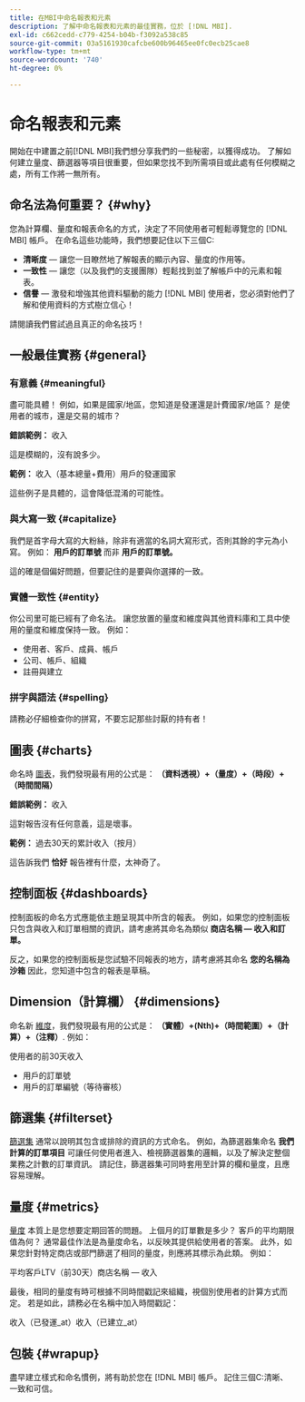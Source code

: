 ```yaml
---
title: 在MBI中命名報表和元素
description: 了解中命名報表和元素的最佳實務，位於 [!DNL MBI].
exl-id: c662cedd-c779-4254-b04b-f3092a538c85
source-git-commit: 03a5161930cafcbe600b96465ee0fc0ecb25cae8
workflow-type: tm+mt
source-wordcount: '740'
ht-degree: 0%

---
```


# 命名報表和元素

開始在中建置之前[!DNL MBI]我們想分享我們的一些秘密，以獲得成功。 了解如何建立量度、篩選器等項目很重要，但如果您找不到所需項目或此處有任何模糊之處，所有工作將一無所有。

## 命名法為何重要？ {#why}

您為計算欄、量度和報表命名的方式，決定了不同使用者可輕鬆導覽您的 [!DNL MBI] 帳戶。 在命名這些功能時，我們想要記住以下三個C:

* **清晰度**  — 讓您一目瞭然地了解報表的顯示內容、量度的作用等。
* **一致性**  — 讓您（以及我們的支援團隊）輕鬆找到並了解帳戶中的元素和報表。
* **信譽**  — 激發和增強其他資料驅動的能力 [!DNL MBI] 使用者，您必須對他們了解和使用資料的方式樹立信心！

請閱讀我們嘗試過且真正的命名技巧！

## 一般最佳實務 {#general}

### 有意義 {#meaningful}

盡可能具體！ 例如，如果是國家/地區，您知道是發運還是計費國家/地區？ 是使用者的城市，還是交易的城市？

**錯誤範例：**
收入

這是模糊的，沒有說多少。

**範例：**
收入（基本總量+費用）用戶的發運國家

這些例子是具體的，這會降低混淆的可能性。

### 與大寫一致 {#capitalize}

我們是首字母大寫的大粉絲，除非有適當的名詞大寫形式，否則其餘的字元為小寫。 例如： **用戶的訂單號** 而非 **用戶的訂單號。**

這的確是個偏好問題，但要記住的是要與你選擇的一致。

### 實體一致性 {#entity}

你公司里可能已經有了命名法。 讓您放置的量度和維度與其他資料庫和工具中使用的量度和維度保持一致。 例如：

* 使用者、客戶、成員、帳戶
* 公司、帳戶、組織
* 註冊與建立

### 拼字與語法 {#spelling}

請務必仔細檢查你的拼寫，不要忘記那些討厭的持有者！

## 圖表 {#charts}

命名時 [圖表](../tutorials/using-visual-report-builder.md)，我們發現最有用的公式是： **（資料透視）+（量度）+（時段）+（時間間隔）**

**錯誤範例：**
收入

這對報告沒有任何意義，這是壞事。

**範例：**
過去30天的累計收入（按月）

這告訴我們 **恰好** 報告裡有什麼，太神奇了。

## 控制面板 {#dashboards}

控制面板的命名方式應能依主題呈現其中所含的報表。 例如，如果您的控制面板只包含與收入和訂單相關的資訊，請考慮將其命名為類似 **商店名稱 — 收入和訂單。**

反之，如果您的控制面板是您試驗不同報表的地方，請考慮將其命名 **您的名稱為沙箱** 因此，您知道中包含的報表是草稿。

## Dimension（計算欄） {#dimensions}

命名新 [維度](../data-analyst/data-warehouse-mgr/creating-calculated-columns.md)，我們發現最有用的公式是： **（實體）+(Nth)+（時間範圍）+（計算）+（注釋）**. 例如：

使用者的前30天收入
* 用戶的訂單號
* 用戶的訂單編號（等待審核）

## 篩選集 {#filterset}

[篩選集](../data-user/reports/ess-manage-data-filters.md) 通常以說明其包含或排除的資訊的方式命名。 例如，為篩選器集命名 **我們計算的訂單項目** 可讓任何使用者進入、檢視篩選器集的邏輯，以及了解決定整個業務之計數的訂單資訊。 請記住，篩選器集可同時套用至計算的欄和量度，且應容易理解。

## 量度 {#metrics}

[量度](../data-user/reports/ess-manage-data-metrics.md) 本質上是您想要定期回答的問題。 上個月的訂單數是多少？ 客戶的平均期限值為何？ 通常最佳作法是為量度命名，以反映其提供給使用者的答案。 此外，如果您針對特定商店或部門篩選了相同的量度，則應將其標示為此類。 例如：

平均客戶LTV（前30天）商店名稱 — 收入

最後，相同的量度有時可根據不同時間戳記來組織，視個別使用者的計算方式而定。 若是如此，請務必在名稱中加入時間戳記：

收入（已發運\_at）收入（已建立\_at）

## 包裝 {#wrapup}

盡早建立樣式和命名慣例，將有助於您在 [!DNL MBI] 帳戶。 記住三個C:清晰、一致和可信。
